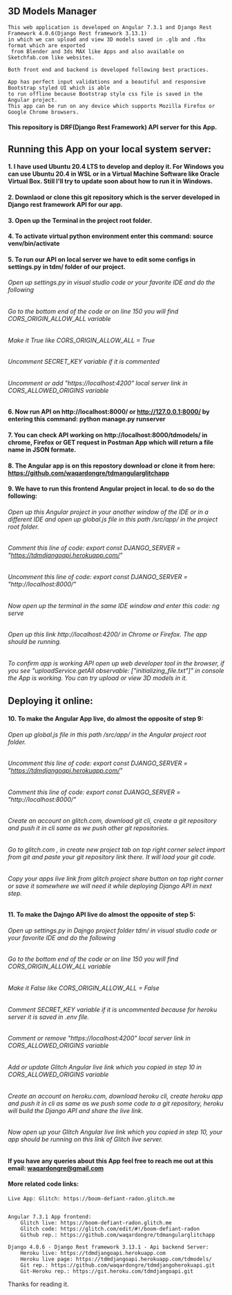 ## 3D Models Manager

    This web application is developed on Angular 7.3.1 and Django Rest Framework 4.0.6(Django Rest framework 3.13.1) 
    in which we can upload and view 3D models saved in .glb and .fbx format which are exported
     from Blender and 3ds MAX like Apps and also available on Sketchfab.com like websites.

    Both front end and backend is developed following best practices.

    App has perfect input validations and a beautiful and responsive Bootstrap styled UI which is able 
    to run offline because Bootstrap style css file is saved in the Angular project.
    This app can be run on any device which supports Mozilla Firefox or Google Chrome browsers.

#### This repository is DRF(Django Rest Framework) API server for this App.

## Running this App on your local system server:

#### 1. I have used Ubuntu 20.4 LTS to develop and deploy it. For Windows you can use Ubuntu 20.4 in WSL or in a Virtual Machine Software like Oracle Virtual Box. Still I'll try to update soon about how to run it in Windows.
#### 2. Downlaod or clone this git repository which is the server developed in Django rest framework API for our app.
#### 3. Open up the Terminal in the project root folder.
#### 4. To activate virtual python environment enter this command: source venv/bin/activate
#### 5. To run our API on local server we have to edit some configs in settings.py in tdm/ folder of our project.
###### Open up settings.py in visual studio code or your favorite IDE and do the following
###### Go to the bottom end of the code or on line 150 you will find CORS_ORIGIN_ALLOW_ALL variable
###### Make it True like CORS_ORIGIN_ALLOW_ALL = True
###### Uncomment SECRET_KEY variable if it is commented
###### Uncomment or add "https://localhost:4200" local server link in CORS_ALLOWED_ORIGINS variable
 
#### 6. Now run API on http://localhost:8000/ or http://127.0.0.1:8000/ by entering this command: python manage.py runserver
#### 7. You can check API working on http://localhost:8000/tdmodels/ in chrome, Firefox or GET request in Postman App which will return a file name in JSON formate.


#### 8. The Angular app is on this repostory download or clone it from here: https://github.com/waqardongre/tdmangularglitchapp
#### 9. We have to run this frontend Angular project in local. to do so do the following:
###### Open up this Angular project in your another window of the IDE or in a different IDE and open up global.js file in this path /src/app/ in the project root folder.
###### Comment this line of code: export const DJANGO_SERVER = "https://tdmdjangoapi.herokuapp.com/"
###### Uncomment this line of code: export const DJANGO_SERVER = "http://localhost:8000/"
###### Now open up the terminal in the same IDE window and enter this code: ng serve
###### Open up this link http://localhost:4200/ in Chrome or Firefox. The app should be running.
###### To confirm app is working API open up web developer tool in the browser, if you see "uploadService.getAll observable: ["initializing_file.txt"]" in console the App is working. You can try upload or view 3D models in it.

## Deploying it online:

#### 10. To make the Angular App live, do almost the opposite of step 9:
###### Open up global.js file in this path /src/app/ in the Angular project root folder.
###### Uncomment this line of code: export const DJANGO_SERVER = "https://tdmdjangoapi.herokuapp.com/"
###### Comment this line of code: export const DJANGO_SERVER = "http://localhost:8000/"
###### Create an account on glitch.com, download git cli, create a git repository and push it in cli same as we push other git repositories. 
###### Go to glitch.com , in create new project tab on top right corner select import from git and paste your git repository link there. It will load your git code. 
###### Copy your apps live link from glitch project share button on top right corner or save it somewhere we will need it while deploying Django API in next step.

#### 11. To make the Dajngo API live do almost the opposite of step 5:
###### Open up settings.py in Dajngo project folder tdm/ in visual studio code or your favorite IDE and do the following
###### Go to the bottom end of the code or on line 150 you will find CORS_ORIGIN_ALLOW_ALL variable
###### Make it False like CORS_ORIGIN_ALLOW_ALL = False
###### Comment SECRET_KEY variable if it is uncommented because for heroku server it is saved in .env file.
###### Comment or remove "https://localhost:4200" local server link in CORS_ALLOWED_ORIGINS variable
###### Add or update Glitch Angular live link which you copied in step 10 in CORS_ALLOWED_ORIGINS variable
###### Create an account on heroku.com, download heroku cli, create heroku app and push it in cli as same as we push some code to a git repository, heroku will build the Django API and share the live link.
###### Now open up your Glitch Angular live link which you copied in step 10, your app should be running on this link of Glitch live server.

#### If you have any queries about this App feel free to reach me out at this email: waqardongre@gmail.com


#### More related code links:
    
    Live App: Glitch: https://boom-defiant-radon.glitch.me
    
    
    Angular 7.3.1 App frontend:
        Glitch live: https://boom-defiant-radon.glitch.me
        Glitch code: https://glitch.com/edit/#!/boom-defiant-radon
        Github rep.: https://github.com/waqardongre/tdmangularglitchapp

    Django 4.0.6 - Django Rest framework 3.13.1 - Api backend Server:
        Heroku live: https://tdmdjangoapi.herokuapp.com
        Heroku live page: https://tdmdjangoapi.herokuapp.com/tdmodels/
        Git rep.: https://github.com/waqardongre/tdmdjangoherokuapi.git
        Git-Heroku rep.: https://git.heroku.com/tdmdjangoapi.git


Thanks for reading it.
